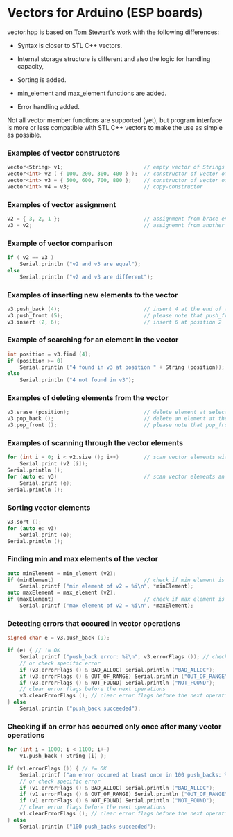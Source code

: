 # Vectors for Arduino (ESP boards)


vector.hpp is based on [Tom Stewart's work](https://github.com/tomstewart89/Vector) with the following differences:


- Syntax is closer to STL C++ vectors.

- Internal storage structure is different and also the logic for handling capacity,
 
- Sorting is added.

- min_element and max_element functions are added.

- Error handling added.

Not all vector member functions are supported (yet), but program interface is more or less compatible with STL C++ vectors to make the use as simple as possible.


### Examples of vector constructors

```C++
vector<String> v1;                          // empty vector of Strings
vector<int> v2 ( { 100, 200, 300, 400 } );  // constructor of vector of integeers from brace enclosed initializer list
vector<int> v3 = { 500, 600, 700, 800 };    // constructor of vector of integeers and its initialization from brace enclosed initializer list
vector<int> v4 = v3;                        // copy-constructor
```

### Examples of vector assignment

```C++
v2 = { 3, 2, 1 };                           // assignment from brace enclosed initializer list
v3 = v2;                                    // assignemnt from another vector
```

### Example of vector comparison

```C++
if ( v2 == v3 )
    Serial.println ("v2 and v3 are equal");
else
    Serial.println ("v2 and v3 are different");
```


### Examples of inserting new elements to the vector

```C++
v3.push_back (4);                           // insert 4 at the end of the vector
v3.push_front (5);                          // please note that push_front is not a STL C++ vector member function
v3.insert (2, 6);                           // insert 6 at position 2
```


### Example of searching for an element in the vector

```C++
int position = v3.find (4);
if (position >= 0)
    Serial.println ("4 found in v3 at position " + String (position));
else
    Serial.println ("4 not found in v3");
```


### Examples of deleting elements from the vector

```C++
v3.erase (position);                        // delete element at selected position
v3.pop_back ();                             // delete an element at the end of the vector
v3.pop_front ();                            // please note that pop_front is not a STL C++ vector member function
```


### Examples of scanning through the vector elements

```C++
for (int i = 0; i < v2.size (); i++)        // scan vector elements with their position index
    Serial.print (v2 [i]);
Serial.println ();
for (auto e: v3)                            // scan vector elements an iterator
    Serial.print (e);
Serial.println ();        
```


### Sorting vector elements

```C++
v3.sort ();
for (auto e: v3)
    Serial.print (e);
Serial.println ();
```


### Finding min and max elements of the vector

```C++
auto minElement = min_element (v2);
if (minElement)                             // check if min element is found (if v3 is not empty)
    Serial.printf ("min element of v2 = %i\n", *minElement);
auto maxElement = max_element (v2);
if (maxElement)                             // check if max element is found (if v3 is not empty)
    Serial.printf ("max element of v2 = %i\n", *maxElement);
```


### Detecting errors that occured in vector operations

```C++
signed char e = v3.push_back (9);

if (e) { // != OK
    Serial.printf ("push_back error: %i\n", v3.errorFlags ()); // check detail flags
    // or check specific error
    if (v3.errorFlags () & BAD_ALLOC) Serial.println ("BAD_ALLOC");       
    if (v3.errorFlags () & OUT_OF_RANGE) Serial.println ("OUT_OF_RANGE");   
    if (v3.errorFlags () & NOT_FOUND) Serial.println ("NOT_FOUND");
    // clear error flags before the next operations
    v3.clearErrorFlags (); // clear error flags before the next operations
} else
    Serial.println ("push_back succeeded");
```


### Checking if an error has occurred only once after many vector operations

```C++
for (int i = 1000; i < 1100; i++)
    v1.push_back ( String (i) );

if (v1.errorFlags ()) { // != OK
    Serial.printf ("an error occured at least once in 100 push_backs: %i\n",  v1.errorFlags ());
    // or check specific error
    if (v1.errorFlags () & BAD_ALLOC) Serial.println ("BAD_ALLOC");       
    if (v1.errorFlags () & OUT_OF_RANGE) Serial.println ("OUT_OF_RANGE");   
    if (v1.errorFlags () & NOT_FOUND) Serial.println ("NOT_FOUND");
    // clear error flags before the next operations
    v1.clearErrorFlags (); // clear error flags before the next operations
} else
    Serial.println ("100 push_backs succeeded");
```
